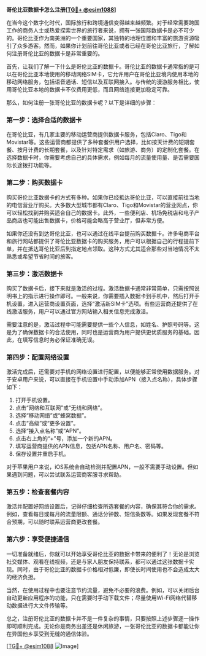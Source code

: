 **哥伦比亚数据卡怎么注册[[TG💪+ @esim1088](https://t.me/s/esim1088)]**

在当今这个数字化时代，国际旅行和跨境通信变得越来越频繁。对于经常需要跨国工作的商务人士或热爱探索世界的旅行者来说，拥有一张国际数据卡是必不可少的。哥伦比亚作为南美洲的一个重要国家，其独特的地理位置和丰富的旅游资源吸引了众多游客。然而，如果你计划前往哥伦比亚或者已经在哥伦比亚旅行，了解如何注册哥伦比亚的数据卡是非常重要的。

首先，让我们了解一下什么是哥伦比亚的数据卡。哥伦比亚的数据卡通常指的是可以在哥伦比亚本地使用的移动网络SIM卡，它允许用户在哥伦比亚境内使用本地的移动网络服务，包括语音通话、短信以及互联网接入。与传统的漫游服务相比，使用哥伦比亚本地的数据卡不仅费用更低，而且网络连接更加稳定可靠。

那么，如何注册一张哥伦比亚的数据卡呢？以下是详细的步骤：

### 第一步：选择合适的数据卡

在哥伦比亚，有几家主要的移动运营商提供数据卡服务，包括Claro、Tigo和Movistar等。这些运营商都提供了多种套餐供用户选择，比如按天计费的短期套餐、按月计费的长期套餐，以及针对特定需求（如旅游、商务）的定制化套餐。在选择数据卡时，你需要考虑自己的具体需求，例如每月的流量使用量、是否需要国际长途拨打功能等。

### 第二步：购买数据卡

购买哥伦比亚数据卡的方式有多种。如果你已经抵达哥伦比亚，可以直接前往当地的电信营业厅购买。大多数大型城市都有Claro、Tigo和Movistar的营业网点，你可以轻松找到并购买适合自己的数据卡。此外，一些便利店、机场免税店和电子产品商店也可能出售数据卡，价格可能会略高于营业厅，但非常方便。

如果你还没有到达哥伦比亚，也可以通过在线平台提前购买数据卡。许多电商平台和旅行网站都提供了哥伦比亚数据卡的购买服务，用户可以根据自己的行程提前下单，并在抵达哥伦比亚后到指定地点领取。这种方式尤其适合那些对当地情况不太熟悉或希望节省时间的旅客。

### 第三步：激活数据卡

购买了数据卡后，接下来就是激活的过程。激活数据卡通常非常简单，只需按照说明书上的指示进行操作即可。一般来说，你需要插入数据卡到手机中，然后打开手机设置，进入运营商设置页面，选择“激活新SIM卡”选项。有些运营商还提供了在线激活服务，用户可以通过官方网站输入相关信息完成激活。

需要注意的是，激活过程中可能需要提供一些个人信息，如姓名、护照号码等。这是为了确保数据卡的合法使用，同时也是运营商为用户提供更优质服务的基础。因此，在填写信息时务必保证准确无误。

### 第四步：配置网络设置

激活完成后，还需要对手机的网络设置进行配置，以便能够正常使用数据服务。对于安卓用户来说，可以直接在手机设置中手动添加APN（接入点名称），具体步骤如下：

1. 打开手机设置。
2. 点击“网络和互联网”或“无线和网络”。
3. 选择“移动网络”或“蜂窝数据”。
4. 点击“高级”或“更多设置”。
5. 选择“接入点名称”或“APN”。
6. 点击右上角的“+”号，添加一个新的APN。
7. 填写运营商提供的APN信息，包括APN名称、用户名、密码等。
8. 保存设置并重启手机。

对于苹果用户来说，iOS系统会自动检测并配置APN，一般不需要手动设置。但如果遇到问题，可以尝试联系运营商客服寻求帮助。

### 第五步：检查套餐内容

激活并配置好网络设置后，记得仔细检查所选套餐的内容，确保其符合你的需求。例如，查看每日或每月的流量限额、通话分钟数、短信条数等。如果发现套餐不符合预期，可以随时联系运营商更改套餐。

### 第六步：享受便捷通信

一切准备就绪后，你就可以开始享受哥伦比亚的数据卡带来的便利了！无论是浏览社交媒体、观看在线视频，还是与家人朋友保持联系，都可以通过这张数据卡实现。同时，由于哥伦比亚的数据卡价格相对低廉，即使长时间使用也不会造成太大的经济负担。

当然，在使用过程中也要注意节约流量，避免不必要的浪费。例如，可以关闭后台自动更新应用程序的功能，只在需要时手动下载文件；尽量使用Wi-Fi网络代替移动数据进行大文件传输等。

总之，注册哥伦比亚的数据卡并不是一件复杂的事情，只要按照上述步骤逐一操作即可顺利完成。无论你是商务出差还是休闲旅游，一张哥伦比亚的数据卡都能让你在异国他乡享受到无缝的通信体验。

[[TG💪+ @esim1088](https://t.me/s/esim1088) ![Image](https://i.postimg.cc/4NQfJmqS/Snipaste-2025-05-13-00-14-12.png)]